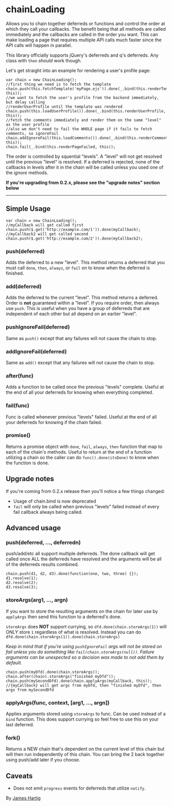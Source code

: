# chainLoading #
Allows you to chain together deferreds or functions and control the order at which they call your callbacks.
The benefit being that all methods are called immediately and the callbacks are called in the order you want.
This can make loading a page that requires multiple API calls much faster since the API calls will happen in parallel.

This library officially supports jQuery's deferreds and q's deferreds. Any class with `then` *should* work though.

Let's get straight into an example for rendering a user's profile page:
```JS
var chain = new ChainLoading();
//first thing we need is to fetch the template
chain.push(this.fetchTemplate('myPage.ejs')).done(_.bind(this.renderTemplate, this));
//we want to fetch the user's profile from the backend immediately, but delay calling
//renderUserProfile until the template was rendered
chain.push(this.loadUserProfile()).done(_.bind(this.renderUserProfile, this));
//fetch the comments immediately and render them on the same "level" as the user profile
//also we don't need to fail the WHOLE page if it fails to fetch comments, so ignoreFail
chain.addIgnoreFail(this.loadComments()).done(_.bind(this.renderComments, this));
chain.fail(_.bind(this.renderPageFailed, this));
```

The order is controlled by squential "levels". A "level" will not get resolved until the previous "level" is resolved.
If a deferred is rejected, none of the callbacks in levels after it in the chain will be called unless you used one of the
*ignore* methods.

**If you're upgrading from 0.2.x, please see the "upgrade notes" section below**

--------------------------

## Simple Usage ##
```JS
var chain = new ChainLoading();
//myCallback will get called first
chain.push($.get('http://example.com/1')).done(myCallback);
//myCallback2 will get called second
chain.push($.get('http://example.com/2')).done(myCallback2);
```

### push(deferred) ###
Adds the deferred to a new "level". This method returns a deferred that you must call `done`, `then`, `always`, or `fail`
on to know when the deferred is finished.

### add(deferred) ###
Adds the deferred to the current "level". This method returns a deferred.
Order is **not** guaranteed within a "level". If you require order, then always use `push`.
This is useful when you have a group of deferreds that are independent of each other but all depend on an earlier "level".

### pushIgnoreFail(deferred) ###
Same as `push()` except that any failures will not cause the chain to stop.

### addIgnoreFail(deferred) ###
Same as `add()` except that any failures will not cause the chain to stop.

### after(func) ###
Adds a function to be called once the previous "levels" complete. Useful at the end of all your deferreds for knowing when
everything completed.

### fail(func) ###
Func is called whenever previous "levels" failed. Useful at the end of all your deferreds for knowing if the chain failed.

### promise() ###
Returns a promise object with `done`, `fail`, `always`, `then` function that map to each of the chain's methods. Useful to
return at the end of a function utilizing a chain so the caller can do `func().done(itsDone)` to know when the function is done.
 
## Upgrade notes ##

If you're coming from 0.2.x release then you'll notice a few things changed:
- Usage of chain.bind is now deprecated
- `fail` will only be called when previous "levels" failed instead of every fail callback always being called.

## Advanced usage ##

### push(deferred, ..., deferredn) ###
push/add/etc all support multiple deferreds. The done callback will get called once ALL the deferreds have resolved and the
arguments will be all of the deferreds results combined.
```JS
chain.push(d1, d2, d3).done(function(one, two, three) {});
d1.resolve(1);
d2.resolve(2);
d3.resolve(3);
```

### storeArgs(arg1, ..., argn) ###
If you want to store the resulting arguments on the chain for later use by `applyArgs` then send this function to a deferred's done.

`storeArgs` does **NOT** support currying, so `dfd.done(chain.storeArgs(1))` will ONLY store `1` regardless of what is resolved.
Instead you can do `dfd.done(chain.storeArgs(1)).done(chain.storeArgs)`

*Keep in mind that if you're using `pushIgnoreFail` args will not be stored on fail unless you do something like
`fail(chain.storeArgs(null))`. Failure arguments can be unexpected so a decision was made to not add them by default.*
```JS
chain.push(myDfd).done(chain.storeArgs));
chain.after(chain).storeArgs("finished myDfd"));
chain.push(mySecondDfd).done(chain.applyArgs(myCallback, this));
//{myCallback} will get args from myDfd, then "finished myDfd", then args from mySecondDfd
```

### applyArgs(func, context, [arg1, ..., argn]) ###
Applies arguments stored using `storeArgs` to func. Can be used instead of a `bind` function. This does support currying so feel
free to use this on your last deferred.

### fork() ###
Returns a NEW chain that's dependent on the current level of this chain but will then run independently of this chain.
You can bring the 2 back together using push/add later if you choose.

## Caveats ##

* Does not emit `progress` events for deferreds that utilize `notify`.

By [James Hartig](https://github.com/fastest963/)
